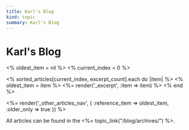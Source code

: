 ```yaml
--- 
title: Karl's Blog
kind: topic
summary: Karl's Blog
---
```


# Karl's Blog

<% oldest_item = nil %>
<% current_index = 0 %>

<div id="articleExcerpts">
<% sorted_articles[current_index, excerpt_count].each do |item| %>
<%   oldest_item = item %>
<%=  render('_excerpt', :item => item) %>
<% end %>
</div>

<%= render('_other_articles_nav', { :reference_item => oldest_item, :older_only => true }) %>
<p>All articles can be found in the <%= topic_link("/blog/archives/") %>.</p>


